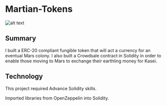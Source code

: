 # Martian-Tokens

![alt text](https://github.com/[jtraboulsi]/[Martian-Tokens]/blob/[main]/application-image.PNG)

## Summary
I built a ERC-20 compliant fungible token that will act a currency for an eventual Mars colony. I also built a Crowdsale contract in Solidity in order to enable those moving to Mars to exchange their earthling money for Kasei.

## Technology
This project required Advance Solidity skills. 

Imported libraries from OpenZeppelin into Solidity. 

